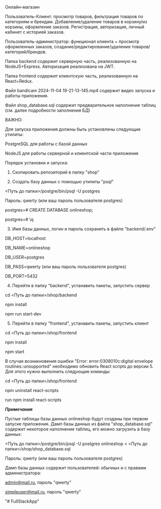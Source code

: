 Онлайн-магазин

Пользователь-Клиент: просмотр товаров, фильтрация товаров по категориям и брендам. Добавление/удаление товаров в корзину/из корзины, оформление заказов. Регистрация, авторизация, личный кабинет с историей заказов.

Пользователь-администратор: функционал клиента + просмотр оформленных заказов, создание/редактирование/удаление товаров/категорий/брендов.

Папка backend содержит серверную часть, реализованную на NodeJS+Express. Авторизация реализована на JWT.

Папка frontend содержит клиентскую часть, реализованную на React+Redux. 

Файл bandicam 2024-11-04 19-21-13-145.mp4 содержит видео запуска и работы приложения.

Файл shop_database.sql содержит предварительное наполнение таблиц (см. далее подробности заполнения БД)

ВАЖНО:

Для запуска приложения должны быть установлены следующие утилиты:

PostgreSQL для работы с базой данных

NodeJS для работы серверной и клиентской части приложения

Порядок установки и запуска:

1. Скопировать репозиторий в папку "shop"

2. Создать базу данных с помощью утилиты "psql"

<Путь до папки>/postgre/bin/psql -U postgres

Пароль: qwerty (или ваш пароль пользователя postgres)

postgres=# CREATE DATABASE onlineshop;

postgres=# \q

3. Имя базы данных, логин и пароль сохранить в файле "backend/.env"

DB_HOST=localhost

DB_NAME=onlineshop

DB_USER=postgres

DB_PASS=qwerty (или ваш пароль пользователя postgres)

DB_PORT=5432

4. Перейти в папку "backend", устанавить пакеты, запустить сервер

cd <Путь до папки>/shop/backend

npm install

npm run start-dev

5. Перейти в папку "frontend", устанавить пакеты, запустить клиент

cd <Путь до папки>/shop/frontend

npm install

npm start

В случае возникновения ошибки "Error: error:0308010c:digital envelope routines::unsupported" необходимо обновить React scripts до версии 5. Для этого нужно выполнить следующие команды:

cd <Путь до папки>/shop/frontend

npm uninstall react-scripts

run npm install react-scripts

***Примечания***

Пустые таблицы базы данных onlineshop будут созданы при первом запуске приложения. Дамп базы данных из файла "shop_database.sql" содержит некоторое наполнение таблиц, его можно загрузить в базу данных:

<Путь до папки>/postgre/bin/psql -U postgres onlineshop < <Путь до папки>/shop/shop_database.sql

Пароль: qwerty (или ваш пароль пользователя postgres)

Дамп базы данных содержит пользователей: обычных и с правами администратора:

admin@mail.ru, пароль "qwerty"

simpleuser@mail.ru, пароль "qwerty"

"# FullStackApp" 
